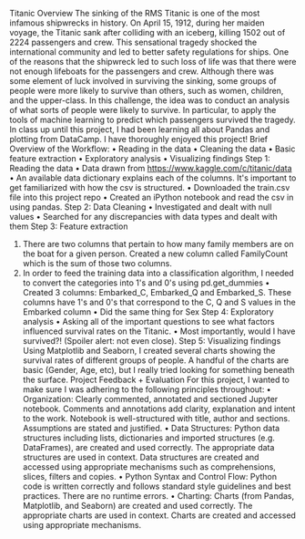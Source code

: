 Titanic Overview
The sinking of the RMS Titanic is one of the most infamous shipwrecks in history.  On April 15, 1912, during her maiden voyage, the Titanic sank after colliding with an iceberg, killing 1502 out of 2224 passengers and crew. This sensational tragedy shocked the international community and led to better safety regulations for ships.
One of the reasons that the shipwreck led to such loss of life was that there were not enough lifeboats for the passengers and crew. Although there was some element of luck involved in surviving the sinking, some groups of people were more likely to survive than others, such as women, children, and the upper-class.
In this challenge, the idea was to conduct an analysis of what sorts of people were likely to survive. In particular, to apply the tools of machine learning to predict which passengers survived the tragedy. In class up until this project, I had been learning all about Pandas and plotting from DataCamp. I have thoroughly enjoyed this project!
Brief Overview of the Workflow:
•	Reading in the data
•	Cleaning the data
•	Basic feature extraction
•	Exploratory analysis
•	Visualizing findings
Step 1: Reading the data
•	Data drawn from https://www.kaggle.com/c/titanic/data
•	An available data dictionary explains each of the columns. It's important to get familiarized with how the csv is structured.
•	Downloaded the train.csv file into this project repo
•	Created an iPython notebook and read the csv in using pandas.
Step 2: Data Cleaning
•	Investigated and dealt with null values
•	Searched for any discrepancies with data types and dealt with them
Step 3: Feature extraction
1.	There are two columns that pertain to how many family members are on the boat for a given person. Created a new column called FamilyCount which is the sum of those two columns.
2.	In order to feed the training data into a classification algorithm, I needed to convert the categories into 1's and 0's using pd.get_dummies
•	Created 3 columns: Embarked_C, Embarked_Q and Embarked_S. These columns have 1's and 0's that correspond to the C, Q and S values in the Embarked column
•	Did the same thing for Sex
Step 4: Exploratory analysis
•	Asking all of the important questions to see what factors influenced survival rates on the Titanic.
•	Most importantly, would I have survived?! (Spoiler alert: not even close).
Step 5: Visualizing findings
Using Matplotlib and Seaborn, I created several charts showing the survival rates of different groups of people. A handful of the charts are basic (Gender, Age, etc), but I really tried looking for something beneath the surface.
Project Feedback + Evaluation
For this project, I wanted to make sure I was adhering to the following principles throughout:
•	Organization: Clearly commented, annotated and sectioned Jupyter notebook. Comments and annotations add clarity, explanation and intent to the work. Notebook is well-structured with title, author and sections. Assumptions are stated and justified.
•	Data Structures: Python data structures including lists, dictionaries and imported structures (e.g. DataFrames), are created and used correctly. The appropriate data structures are used in context. Data structures are created and accessed using appropriate mechanisms such as comprehensions, slices, filters and copies.
•	Python Syntax and Control Flow: Python code is written correctly and follows standard style guidelines and best practices. There are no runtime errors. 
•	Charting: Charts (from Pandas, Matplotlib, and Seaborn) are created and used correctly. The appropriate charts are used in context. Charts are created and accessed using appropriate mechanisms.
